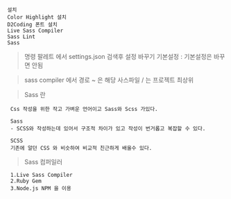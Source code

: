 ```
설치
Color Highlight 설치
D2Coding 폰트 설치
Live Sass Compiler
Sass Lint
Sass
```

> 명령 팔레트 에서 settings.json 검색후 설정 바꾸기 기본설정 : 기본설정은 바꾸면 안됨

> sass compiler 에서 경로 ~ 은 해당 사스파일  / 는 프로젝트 최상위 


> Sass 란

```
 Css 작성을 위한 작고 가벼운 언어이고 Sass와 Scss 가있다. 

 Sass
 - SCSS와 작성하는데 있어서 구조적 차이가 있고 작성이 번거롭고 복잡할 수 있다. 

 SCSS
 기존에 알던 CSS 와 비슷하여 비교적 친근하게 배울수 있다. 
```


> Sass 컴퍼일러
```
 1.Live Sass Compiler
 2.Ruby Gem
 3.Node.js NPM 을 이용 
```